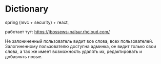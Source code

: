 # Dictionary
spring (mvc + security) + react,

работает тут:  https://jbossews-nalsur.rhcloud.com/

Не залониненный пользователь видит все слова, всех пользователей.
Залогиненному пользователю доступна админка, он видит только свои слова, а так же имеет возможность удалять их, редактировать и добавлять новые.
